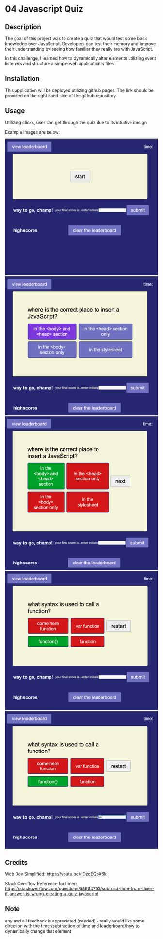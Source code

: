 # 04 Javascript Quiz

## Description

The goal of this project was to create a quiz that would test some basic knowledge over JavaScript. Developers can test their memory and improve their understanding by seeing how familiar they really are with JavaScript. 

In this challenge, I learned how to dynamically alter elements utilizing event listeners and structure a simple web application's files.

## Installation

This application will be deployed utilizing github pages. The link should be provided on the right hand side of the github repository.

## Usage

Utilizing clicks, user can get through the quiz due to its intuitive design.

Example images are below:

![alt text](./assets/images/1img-start.png)
![alt text](./assets/images/2img-question.png)
![alt text](./assets/images/3img-answer.png)
![alt text](./assets/images/4img-restart.png)
![alt text](./assets/images/5img-input.png)

## Credits

Web Dev Simplified: https://youtu.be/riDzcEQbX6k

Stack Overflow Reference for timer: https://stackoverflow.com/questions/58964755/subtract-time-from-timer-if-answer-is-wrong-creating-a-quiz-javascript

## Note

any and all feedback is appreciated (needed) - really would like some direction with the timer/subtraction of time and leaderboard/how to dynamically change that element